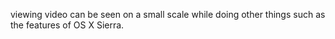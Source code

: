 viewing video can be seen on a small scale while doing other things such as the features of OS X Sierra.